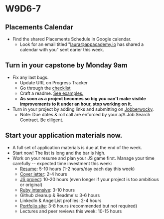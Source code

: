 # W9D6-7

## Placements Calendar
* Find the shared Placements Schedule in Google calendar.
  * Look for an email titled "laura@appacademy.io has shared a calendar with you" sent earier this week.  

## Turn in your capstone by Monday 9am
* Fix any last bugs.
  * Update URL on Progress Tracker
  * Go through the [checklist][capstone-checklist]
  * Craft a readme.  [See examples.][readme]
  * **As soon as a project becomes so big you can't make visible improvements to it under an hour, stop working on it.**
* Turn in your project by adding  links and submitting on [Jobberwocky][Jobberwocky].  
  * Note: Due dates & roll call are enforced by your a/A Job Search Contract. Be diligent.  

## Start your application materials now.
* A full set of application materials is due at the end of the week.   
* Start now!  The list is long and the bar is high.   
* Work on your resume and plan your JS game first.  Manage your time carefully -- expected time investment this week:
  * [Resume][resume]: 5-10 hours (1-2 hours/day each day this week)
  * [Cover letter][cover-letter]: 2-4 hours
  * [JS project][browser-game]: 10-20 hours (even longer if your project is too ambitious or original)
  * [Ruby intensive][code-intensive]: 3-10 hours
  * Github cleanup & Readme's: 3-6 hours
  * LinkedIn & AngelList profiles: 2-4 hours
  * [Portfolio site][portfolio]: 3-8 hours (recommended but not required)
  * Lectures and peer reviews this week: 10-15 hours


[resume]: ../self-presentation/resume.md
[cover-letter]: ../self-presentation/cover_letter.md
[portfolio]: ../self-presentation/portfolio.md
[code-intensive]: ../self-presentation/code_intensive.md
[browser-game]: ../self-presentation/js_project.md
[readme]: ../self-presentation/example_readmes.md
[Jobberwocky]: http://progress.appacademy.io/jobberwocky

[capstone-checklist]: https://github.com/appacademy/capstone-project-curriculum/blob/master/readings/capstone-checklist.md
[linkedin]: ../self-presentation/linkedin.md
[github]: ../self-presentation/github.md
